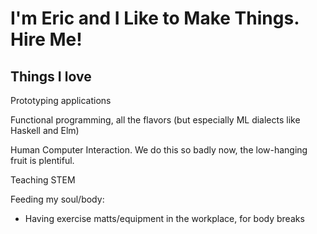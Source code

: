 # I'm Eric and I Like to Make Things. Hire Me!


## Things I love

Prototyping applications

Functional programming, all the flavors (but especially ML dialects like Haskell and Elm)

Human Computer Interaction. We do this so badly now, the low-hanging fruit is plentiful.

Teaching STEM

Feeding my soul/body:

 - Having exercise matts/equipment in the workplace, for body breaks
